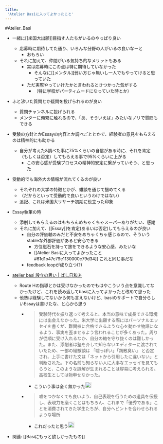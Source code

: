 ```yaml
---
title:
 'Atelier Basiに入ってよかったこと'
---
```


#Atelier_Basi
- 一緒に[[米国大出願]]目指す人たちがいるのやっぱり良い
    - 応募時に期待してた通り、いろんな分野の人がいるの良いなーと
        - おもろい
    - それに加えて、仲間がいる気持ち的なメリットもある
        - 実は応募時にこの点は特に期待していなかった
            - そんなに[[メンタル]]弱い方じゃ無いし一人でもやってけると思っていた
        - ただ実際やっていけたかと言われるときつかった気がする
            - （特に学校がパーティムードになっていた時とか）
- ふと沸いた質問とか疑問を投げられるのが良い
    - 質問チャンネルに投げられる
    - メンターに頻繁に触れるので、「あ、そういえば」みたいなノリで質問もできる
- 受験の方針とかEssayの内容とか調べごととかで、経験者の意見をもらえるのは精神的にも助かる
    - 自分が考えた&調べた事に75%くらいの自信がある時に、それを肯定（もしくは否定）してもらえる事で95%くらいに上がる
        - この安心感が受験プロセスの精神的安定に繋がっていそう、と思った
- 受動的でも海外大の情報が流れてくるのが良い
    - それぞれの大学の特徴とかが、雑談を通じて掴めてくる
    - （だからといって受動的で良いというわけではない）
    - 追記、これは米国大リサーチ初期に役立った印象
- Essay執筆の時
    - 添削してもらえるのはもちろんめちゃくちゃスーパーありがたい、感謝
    - それに加えて、[[Essay]]を肯定(あるいは否定)してもらえるのが良い
        - 自分の評価軸のみだと不安をめちゃくちゃ感じるので、そういうstableな外部評価があると安心できる
            - 方位磁石を持って旅をできるような安心感、みたいな
            - [[Atelier Basiに入ってよかったこと#61d1b47c79e1130000c79d34]] これと同じ事だな
        - feedback loopが成り立つ(?)
- [atelier basi 設立の思い | ばし日和☀️](https://atelier-basi.themedia.jp/posts/16393320?categoryIds=4354664)
    - Route Hの指導とかは受けなかったのでもはやこういう点を意識してなかったけど、これを読み返してbasiに入ってよかったと改めて思った
    - 他塾は経験してないから何も言えないけど、basiのサポートで自分らしいEssayは書けたな、と心から思う
        - > 受験時代を振り返って考えると、本当の意味で成長できる環境には出会えなかった。米大学に出願する際にはパーソナルエッセイを書くが、難関校に合格できるような心を動かす物語になるよう、事実を歪ませるよう言われることが多くあった。周りが従順に受け入れるなか、自分の軸を守り抜くのは難しかった。また、添削者は塾を介して知らないエディターに渡されていたため、一部の経験談は 「嘘っぽい」「胡散臭い」 と否定され、上手に書けた文は「ネットから引用したに違いない」と判断された。下の名前も知らない人に大事なエッセイを見てもらうと、このような誤解が生まれることは容易に考えられる。高校生としては物申せなかった。
            - こういう事は全く無かった<img src='https://scrapbox.io/api/pages/blu3mo-public/blu3mo/icon' alt='blu3mo.icon' height="19.5"/>
        - > 嘘をつかなくても良いよう、自己表現を行うための道具を伝授し、表現力を磨くことはもちろん、これまで「優秀である」ことを消費されてきた学生たちが、自分へピントを合わせられるような場所
            - これだったと思う<img src='https://scrapbox.io/api/pages/blu3mo-public/blu3mo/icon' alt='blu3mo.icon' height="19.5"/>

- 関連: [[Basiにもっと欲しかったもの]]